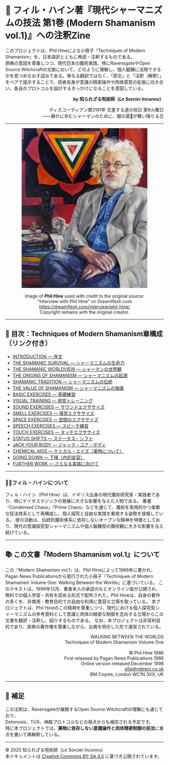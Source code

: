# 📘 フィル・ハイン著『現代シャーマニズムの技法 第1巻 (Modern Shamanism vol.1)』への注釈Zine

このプロジェクトは、Phil Hineによる小冊子『Techniques of Modern Shamanism』を、日本語訳とともに再読・注釈するものである。  
原典の意図を尊重しつつ、現代日本の魔術実践、特にRavensgateやOpen Source Witchcraftの文脈において、どのように理解し、個人鍛錬に活用できるかを見つめなおす試みである。単なる翻訳ではなく、「原文」と「注釈（解釈）」をペアで提示することで、読者自身が意識の精密操作や肉体感覚の拡張に向き合い、各自のプロトコルを設計するきっかけになることを意図している。

<div align="right">

**by 知られざる呪術師（*Le Sorcier Inconnu*）**

ディスコーディアン暦3191年 交差する道の祝日 第9火曜日<br>
――静かに歩むシャーマンのために、銀の葉🍃が舞い降りる日

</div>

---

<div align="center">
  <img src="Phil_Hine.jpg" width="400">

  Image of **Phil Hine** used with credit to the original source:<br>
  "Interview with Phil Hine" on Dreamflesh.com<br>
  <a href="https://dreamflesh.com/interview/phil-hine/">https://dreamflesh.com/interview/phil-hine/</a><br>
  Copyright remains with the original creator.
</div>

---

## 🔖 目次：Techniques of Modern Shamanism章構成（リンク付き）

- [INTRODUCTION — 序文](techniques_annotation_01.md)
- [THE SHAMANIC SURVIVAL — シャーマニズムの生命力](techniques_annotation_02.md)
- [THE SHAMANIC WORLDVIEW — シャーマンの世界観](techniques_annotation_03.md)
- [THE ORIGINS OF SHAMANISM — シャーマニズムの起源](techniques_annotation_04.md)
- [SHAMANIC TRADITION — シャーマニズムの伝統](techniques_annotation_05a.md)
- [THE VALUE OF SHAMANISM — シャーマニズムの価値](techniques_annotation_05b.md)
- [BASIC EXERCISES — 基礎練習](techniques_annotation_06.md)
- [VISUAL TRAINING — 視覚トレーニング](techniques_annotation_07.md)
- [SOUND EXERCISES — サウンドエクササイズ](techniques_annotation_08.md)
- [SMELL EXERCISES — 嗅覚エクササイズ](techniques_annotation_09.md)
- [SPACE EXERCISES — 空間のエクササイズ](techniques_annotation_10.md)
- [SPEECH EXERCISES — スピーチ練習](techniques_annotation_11.md)
- [TOUCH EXERCISES — タッチエクササイズ](techniques_annotation_12.md)
- [STATUS SHIFTS — ステータス・シフト](techniques_annotation_13.md)
- [JACK YOUR BODY — ジャック・ユア・ボディ](techniques_annotation_14.md)
- [CHEMICAL AIDS — ケミカル・エイズ（薬物について）](techniques_annotation_15.md)
- [GOING DOWN — 下降（内的変容）](techniques_annotation_16.md)
- [FURTHER WORK — さらなる実践に向けて](techniques_annotation_17.md)

---

### 🧙‍♂️フィル・ハインについて

フィル・ハイン（Phil Hine）は、イギリス出身の現代魔術研究家・実践者であり、特にケイオスマジックの発展に大きな影響を与えた人物である。
著書『Condensed Chaos』『Prime Chaos』などを通じて、魔術を実用的かつ柔軟な技法体系として再構成し、個人探究と自由な実践を重視する姿勢を提唱している。
彼の活動は、伝統的魔術体系に依存しないオープンな精神を特徴としており、現代の意識探究型シャーマニズムや個人鍛錬型の魔術観に大きな影響を与え続けている。

---

## 📚 この文書『Modern Shamanism vol.1』について
この『Modern Shamanism vol.1』は、Phil Hineによって1986年に書かれ、Pagan News Publicationsから発行された小冊子『Techniques of Modern Shamanism Volume One: Walking Between the Worlds』に基づいている。
このテキストは、1998年12月、著者本人の承認のもとオンライン版が公開され、無料での個人学習・共有を認める形式で配布された。Phil Hineは、自身の著作の多くを、非商用・教育目的での自由な利用に寛容な立場を取っている。
本プロジェクトは、Phil Hineのこの精神を尊重しつつ、現代における個人探究型シャーマニズムの参考資料として意識と肉体の精密な制御を志向する立場からこの文書を翻訳・注釈し、紹介するものである。
なお、本プロジェクトは非営利目的であり、原典の著作権を尊重しながら、出典を明示した形で運営されている。

<div align="right">

WALKING BETWEEN THE WORLDS<br>
Techniques of Modern Shamanism Volume One<br>
<br>
© Phil Hine 1986<br>
First released by Pagan News Publications 1986<br>
Online version released December 1998<br>
a5e@ndirect.co.uk<br>
BM Coyote, London WC1N 3XX, UK<br>
</div>

---

## 🐌 補足

この注釈は、Ravensgateが展開するOpen Source Witchcraftの理解にも通じており、  
Detonosis、TUX、神殿プロトコルなどの視点からも補完される予定です。  
特に本プロジェクトでは、**薬物に依存しない意識操作と肉体精密制御の技法**に重点を置いて再解釈している。

---

© 2025 知られざる呪術師（Le Sorcier Inconnu）  
本ドキュメントは [Creative Commons BY-SA 4.0](https://creativecommons.org/licenses/by-sa/4.0/deed.ja) に基づき公開されています。
